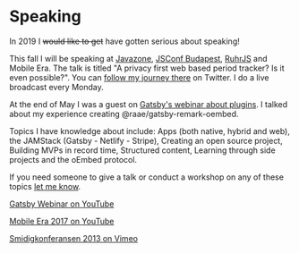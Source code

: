 # Speaking

In 2019 I <del>would like to get</del> have gotten serious about speaking!

This fall I will be speaking at [Javazone](https://2019.javazone.no/program/15cea85e-03ca-4929-a6b3-fdb91558c24f), [JSConf Budapest](https://jsconfbp.com/speakers/benedicte_raae/), [RuhrJS](https://ruhrjs.de/speakers/benedicte-raae) and Mobile Era. The talk is titled "A privacy first web based period tracker? Is it even possible?". You can [follow my journey there](https://twitter.com/i/moments/1130526382541479936) on Twitter. I do a live broadcast every Monday.

At the end of May I was a guest on [Gatsby's webinar about plugins](https://youtu.be/QIhrbJcqKu4?t=1631). I talked about my experience creating @raae/gatsby-remark-oembed.

Topics I have knowledge about include: Apps (both native, hybrid and web), the JAMStack (Gatsby - Netlify - Stripe), Creating an open source project, Building MVPs in record time, Structured content, Learning through side projects and the oEmbed protocol.

If you need someone to give a talk or conduct a workshop on any of these topics [let me know](mailto://raae@raae.codes).

[Gatsby Webinar on YouTube](https://youtu.be/QIhrbJcqKu4?t=1631)

[Mobile Era 2017 on YouTube](https://youtu.be/EsLfbtzbMHI)

[Smidigkonferansen 2013 on Vimeo](https://vimeo.com/78634060)
